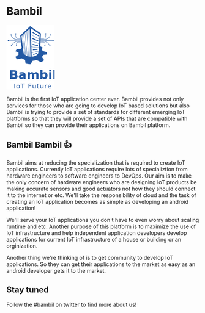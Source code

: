 # Bambil 
![Bambil Logo](logo.png)


Bambil is the first IoT application center ever. Bambil provides not only
services for those who are going to develop IoT based solutions but also Bambil
is trying to provide a set of standards for different emerging IoT platforms 
so that they will provide a set of APIs that are compatible with Bambil so
they can provide their applications on Bambil platform.

## Bambil Bambil :+1:

Bambil aims at reducing the specialization that is required to create IoT 
applications. Currently IoT applications require lots of specializtion from
hardware engineers to software engineers to DevOps. Our aim is to make the
only concern of hardware engineers who are designing IoT products be making
accurate sensors and good actuators not how they should connect it to the 
internet or etc. We'll take the responsibility of cloud and the task of
creating an IoT application becomes as simple as developing an android 
application!

We'll serve your IoT applications you don't have to even worry about scaling
runtime and etc. Another purpose of this platform is to maximize the use
of IoT infrastructure and help independent application developers develop 
applications for current IoT infrastructure of a house or building or 
an orginization.

Another thing we're thinking of is to get community to develop IoT 
applications. So they can get their applications to the market as easy as 
an android developer gets it to the market.

## Stay tuned

Follow the #bambil on twitter to find more about us!

